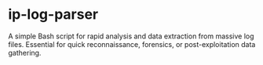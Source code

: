 # ip-log-parser
A simple Bash script for rapid analysis and data extraction from massive log files. Essential for quick reconnaissance, forensics, or post-exploitation data gathering.
